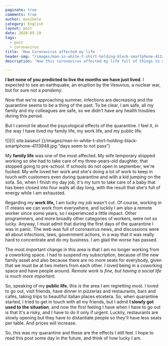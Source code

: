 ```yaml
---
paginate: true
comments: true
author: musikele
category: English
layout: post
date: 2020-05-19
tags:
  - post
  - coronavirus
title: 'How Coronavirus affected my life  '
header-img: "/images/man-in-white-t-shirt-holding-black-smartphone-4113948.jpg"
description: 'How this coronavirus affected my life full of things to do. '

---
```

**I bet none of you predicted to live the months we have just lived**. I expected to see an earthquake, an eruption by the Vesuvius, a nuclear war, but for sure not a _pandemy_.

Now that we're approaching summer, infections are decreasing and the quarantine seems to be a thing of the past. To be clear, I am safe, all my family and my colleagues are safe, so we didn't have any health troubles during this period.

But I cannot lie about the psycological effects of the quarantine. I feel it, in the way I have lived my family life, my work life, and my public life.

![]({{ site.baseurl }}/images/man-in-white-t-shirt-holding-black-smartphone-4113948.jpg "days seem to not pass")

My **family life** was one of the most affected. My wife temporary stopped working so she had to take care of my three-years-old daughter, that stopped going to pre-school. If schools do not open in september, we're fucked. My wife loved her work and she's doing a lot of work to keep in touch with customers even during quarantine and with a kid jumping on the sofa. So, when I finish my day job, it's my turn to take care of a baby that has been closed into four walls all day long, with the result that she's full of energy while I am exhausted.

Regarding my **work life,** I am lucky my job wasn't cut. Of course, working in IT means we can work from everywhere, and luckily I am also a remote worker since some years, so I experienced a little impact. Other programmers, and more broadly other categories of workers, were not so lucky. Anyway, I must admit that during the first days of the quarantine I was in panic. The web was full of coronavirus news, and discussions were all about infections, laws, government actions, in a way that it was really hard to concentrate and do my business. I am glad the worse has passed.

The most important change in this area is that I am no longer working from a coworking space. I had to suspend my subscription, because of the new family asset and also because there are no more seats for everybody, given that we must be at two meters from each other. I loved being in a coworking space and have people around. _Remote work is fine, but having a social life is much more important._

So, speaking of my **public life**, this is the area I am regretting most. I loved to go out, visit friends, have dinner in pizzerias and restaurants, bars and cafés, taking trips to beautiful italian places etcetera. So, when quarantine started, I tried to get in touch with all my friends, but I admit **I slowly got used to the situation**, and now the first feeling I have when I have to go out is that It's a risky, and I have to do it only if urgent. Luckily, restaurants are slowly opening but they have to distantiate people so they'll have less seats per table. And prices will increase.

So, this was my quarantine and these are the effects I still feel. I hope to read this post some day in the future, and think of how lucky I am.